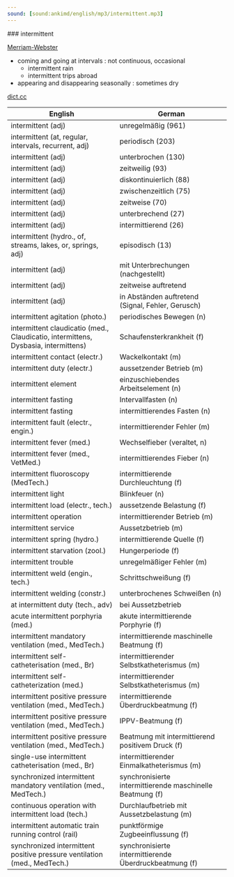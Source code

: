 ```yaml
---
sound: [sound:ankimd/english/mp3/intermittent.mp3]
---
```


\### intermittent

[Merriam-Webster](https://www.merriam-webster.com/dictionary/intermittent)

- coming and going at intervals : not continuous, occasional
    - intermittent rain
    - intermittent trips abroad
- appearing and disappearing seasonally : sometimes dry

[dict.cc](https://www.dict.cc/intermittent)

| English        | German       |
| -------------- | ------------ |
| intermittent (adj) | unregelmäßig (961) |
| intermittent (at, regular, intervals, recurrent, adj) | periodisch (203) |
| intermittent (adj) | unterbrochen (130) |
| intermittent (adj) | zeitweilig (93) |
| intermittent (adj) | diskontinuierlich (88) |
| intermittent (adj) | zwischenzeitlich (75) |
| intermittent (adj) | zeitweise (70) |
| intermittent (adj) | unterbrechend (27) |
| intermittent (adj) | intermittierend (26) |
| intermittent (hydro., of, streams, lakes, or, springs, adj) | episodisch (13) |
| intermittent (adj) | mit Unterbrechungen (nachgestellt) |
| intermittent (adj) | zeitweise auftretend |
| intermittent (adj) | in Abständen auftretend (Signal, Fehler, Gerusch) |
| intermittent agitation (photo.) | periodisches Bewegen (n) |
| intermittent claudicatio <IC> (med., Claudicatio, intermittens, Dysbasia, intermittens) | Schaufensterkrankheit (f) |
| intermittent contact (electr.) | Wackelkontakt (m) |
| intermittent duty (electr.) | aussetzender Betrieb (m) |
| intermittent element | einzuschiebendes Arbeitselement (n) |
| intermittent fasting | Intervallfasten (n) |
| intermittent fasting | intermittierendes Fasten (n) |
| intermittent fault (electr., engin.) | intermittierender Fehler (m) |
| intermittent fever (med.) | Wechselfieber (veraltet, n) |
| intermittent fever (med., VetMed.) | intermittierendes Fieber (n) |
| intermittent fluoroscopy (MedTech.) | intermittierende Durchleuchtung (f) |
| intermittent light | Blinkfeuer (n) |
| intermittent load (electr., tech.) | aussetzende Belastung (f) |
| intermittent operation | intermittierender Betrieb (m) |
| intermittent service | Aussetzbetrieb (m) |
| intermittent spring (hydro.) | intermittierende Quelle (f) |
| intermittent starvation (zool.) | Hungerperiode (f) |
| intermittent trouble | unregelmäßiger Fehler (m) |
| intermittent weld (engin., tech.) | Schrittschweißung (f) |
| intermittent welding (constr.) | unterbrochenes Schweißen (n) |
| at intermittent duty (tech., adv) | bei Aussetzbetrieb |
| acute intermittent porphyria <AIP> (med.) | akute intermittierende Porphyrie <AIP> (f) |
| intermittent mandatory ventilation <IMV> (med., MedTech.) | intermittierende maschinelle Beatmung (f) |
| intermittent self-catheterisation <ISC> (med., Br) | intermittierender Selbstkatheterismus <ISK> (m) |
| intermittent self-catheterization <ISC> (med.) | intermittierender Selbstkatheterismus <ISK> (m) |
| intermittent positive pressure ventilation <IPPV> (med., MedTech.) | intermittierende Überdruckbeatmung <IPPV> (f) |
| intermittent positive pressure ventilation <IPPV> (med., MedTech.) | IPPV-Beatmung (f) |
| intermittent positive pressure ventilation <IPPV> (med., MedTech.) | Beatmung mit intermittierend positivem Druck <IPPV> (f) |
| single-use intermittent catheterisation (med., Br) | intermittierender Einmalkatheterismus (m) |
| synchronized intermittent mandatory ventilation <SIMV> (med., MedTech.) | synchronisierte intermittierende maschinelle Beatmung (f) |
| continuous operation with intermittent load (tech.) | Durchlaufbetrieb mit Aussetzbelastung <DAB> (m) |
| intermittent automatic train running control (rail) | punktförmige Zugbeeinflussung <PZB> (f) |
| synchronized intermittent positive pressure ventilation <S-IPPV> (med., MedTech.) | synchronisierte intermittierende Überdruckbeatmung <S-IPPV> (f) |
